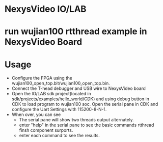 # NexysVideo IO/LAB
run wujian100 rtthread example in NexysVideo Board 
==========
# Usage
- Configure the FPGA using the wujian100_open_top.bit/wujian100_open_top.bin.
- Connect the T-head debugger and USB wire to NexysVideo board
- Open the IO/LAB sdk project(located in sdk/projects/examples/hello_world/CDK) and using debug button in CDK to load program to wujian100 soc. Open the serial pane in CDK and configure the Uart Settings with 115200-8-N-1.
- When over, you can see  
    - The serial pane will show two threads output alternately.
    - enter "help" in the serial pane to see the basic commands rtthread finsh component surports.  
    - enter each command to see the results.
